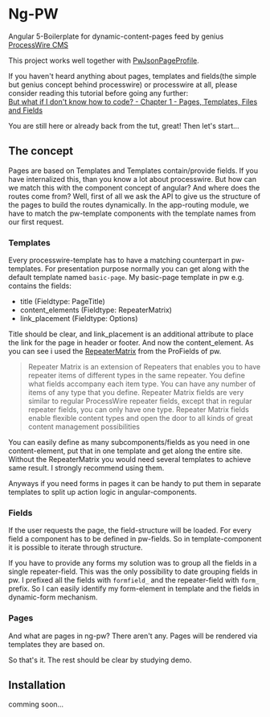 # Ng-PW

Angular 5-Boilerplate for dynamic-content-pages feed by genius [ProcessWire CMS](https://processwire.com/)

This project works well together with [PwJsonPageProfile](https://github.com/dduft/PwJsonPageProfile).

If you haven't heard anything about pages, templates and fields(the simple but genius concept behind processwire) or processwire at all, please consider reading this tutorial before going any further: <br/>[But what if I don't know how to code? - Chapter 1 - Pages, Templates, Files and Fields](https://processwire.com/docs/tutorials/but-what-if-i-dont-know-how-to-code/part-1-pages-templates-fields-files/)

You are still here or already back from the tut, great! Then let's start...

## The concept
Pages are based on Templates and Templates contain/provide fields. If you have internalized this, than you know a lot about processwire. But how can we match this with the component concept of angular? And where does the routes come from? Well, first of all we ask the API to give us the structure of the pages to build the routes dynamically. In the app-routing module, we have to match the pw-template components with the template names from our first request.

### Templates
Every processwire-template has to have a matching counterpart in pw-templates. For presentation purpose normally you can get along with the default template named `basic-page`.
My basic-page template in pw e.g. contains the fields:
* title (Fieldtype: PageTitle)
* content_elements (Fieldtype: RepeaterMatrix)
* link_placement (Fieldtype: Options)

Title should be clear, and link_placement is an additional attribute to place the link for the page in header or footer. And now the content_element.
As you can see i used the [RepeaterMatrix](https://processwire.com/api/modules/profields/repeater-matrix/) from the ProFields of pw.
> Repeater Matrix is an extension of Repeaters that enables you to have repeater items of different types in the same repeater. You define what fields accompany each item type. You can have any number of items of any type that you define. Repeater Matrix fields are very similar to regular ProcessWire repeater fields, except that in regular repeater fields, you can only have one type. Repeater Matrix fields enable flexible content types and open the door to all kinds of great content management possibilities

You can easily define as many subcomponents/fields as you need in one content-element, put that in one template and get along the entire site. Without the RepeaterMatrix you would need several templates to achieve same result. I strongly recommend using them.

Anyways if you need forms in pages it can be handy to put them in separate templates to split up action logic in angular-components.

### Fields
If the user requests the page, the field-structure will be loaded. For every field a component has to be defined in pw-fields. So in template-component it is possible to iterate through structure.

If you have to provide any forms my solution was to group all the fields in a single repeater-field. This was the only possibility to date grouping fields in pw.
I prefixed all the fields with `formfield_` and the repeater-field with `form_` prefix. So I can easily identify my form-element in template and the fields in dynamic-form mechanism.

### Pages
And what are pages in ng-pw? There aren't any. Pages will be rendered via templates they are based on.

So that's it. The rest should be clear by studying demo.

## Installation
comming soon...
